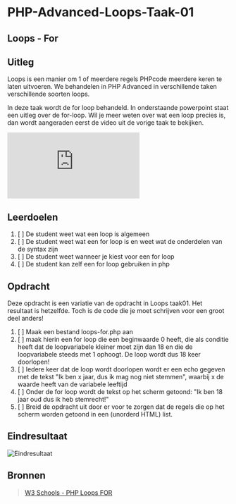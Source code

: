 # PHP-Advanced-Loops-Taak-01


## Loops - For


## Uitleg

Loops is een manier om 1 of meerdere regels PHPcode meerdere keren te laten uitvoeren. We behandelen in PHP Advanced in verschillende taken verschillende soorten loops. 

In deze taak wordt de for loop behandeld. In onderstaande powerpoint staat een uitleg over de for-loop. Wil je meer weten over wat een loop precies is, dan wordt aangeraden eerst de video uit de vorige taak te bekijken. 

![Bekijk de powerpoint met de uitleg over de for-loop](https://github.com/ROC-van-Amsterdam-College-Amstelland/PHP-ADVANCED/blob/master/2-Loops/taak02/images/php-loops-for.pdf)

## Leerdoelen

1. [ ] De student weet wat een loop is algemeen
2. [ ] De student weet wat een for loop is en weet wat de onderdelen van de syntax zijn
3. [ ] De student weet wanneer je kiest voor een for loop
4. [ ] De student kan zelf een for loop gebruiken in php

## Opdracht

Deze opdracht is een variatie van de opdracht in Loops taak01. Het resultaat is hetzelfde. Toch is de code die je moet schrijven voor een groot deel anders!

1. [ ] Maak een bestand loops-for.php aan
2. [ ] maak hierin een for loop die een beginwaarde 0 heeft, die als conditie heeft dat de loopvariabele kleiner moet zijn dan 18 en die de loopvariabele steeds met 1 ophoogt. De loop wordt dus 18 keer doorlopen!
3. [ ] Iedere keer dat de loop wordt doorlopen wordt er een echo gegeven met de tekst "Ik ben x jaar, dus ik mag nog niet stemmen", waarbij x de waarde heeft van de variabele leeftijd
4. [ ] Onder de for loop wordt de tekst op het scherm getoond: "Ik ben 18 jaar oud dus ik heb stemrecht!"
5. [ ] Breid de opdracht uit door er voor te zorgen dat de regels die op het scherm worden getoond in een (unorderd HTML) list. 

## Eindresultaat

![Eindresultaat](https://github.com/ROC-van-Amsterdam-College-Amstelland/PHP-ADVANCED/blob/master/2-loops/taak02/images/resultaat.png)

## Bronnen
> [W3 Schools - PHP Loops FOR](https://www.w3schools.com/php/php_looping_for.asp)

